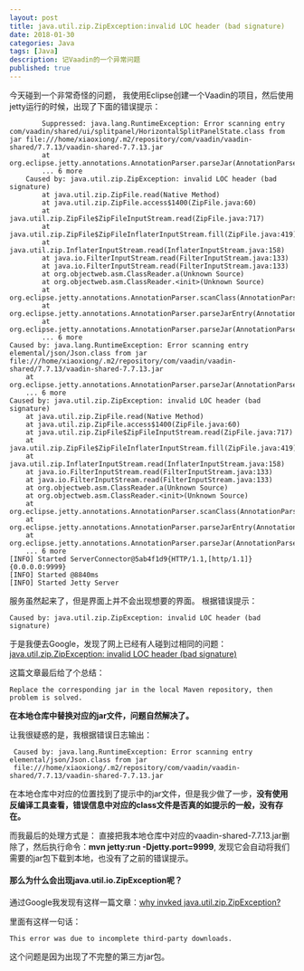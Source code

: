 ```yaml
---
layout: post
title: java.util.zip.ZipException:invalid LOC header (bad signature)
date: 2018-01-30
categories: Java
tags: [Java]
description: 记Vaadin的一个异常问题
published: true
---
```


今天碰到一个非常奇怪的问题， 我使用Eclipse创建一个Vaadin的项目，然后使用jetty运行的时候，出现了下面的错误提示：

            Suppressed: java.lang.RuntimeException: Error scanning entry com/vaadin/shared/ui/splitpanel/HorizontalSplitPanelState.class from jar file:///home/xiaoxiong/.m2/repository/com/vaadin/vaadin-shared/7.7.13/vaadin-shared-7.7.13.jar
            at org.eclipse.jetty.annotations.AnnotationParser.parseJar(AnnotationParser.java:937)
            ... 6 more
        Caused by: java.util.zip.ZipException: invalid LOC header (bad signature)
            at java.util.zip.ZipFile.read(Native Method)
            at java.util.zip.ZipFile.access$1400(ZipFile.java:60)
            at java.util.zip.ZipFile$ZipFileInputStream.read(ZipFile.java:717)
            at java.util.zip.ZipFile$ZipFileInflaterInputStream.fill(ZipFile.java:419)
            at java.util.zip.InflaterInputStream.read(InflaterInputStream.java:158)
            at java.io.FilterInputStream.read(FilterInputStream.java:133)
            at java.io.FilterInputStream.read(FilterInputStream.java:133)
            at org.objectweb.asm.ClassReader.a(Unknown Source)
            at org.objectweb.asm.ClassReader.<init>(Unknown Source)
            at org.eclipse.jetty.annotations.AnnotationParser.scanClass(AnnotationParser.java:1003)
            at org.eclipse.jetty.annotations.AnnotationParser.parseJarEntry(AnnotationParser.java:984)
            at org.eclipse.jetty.annotations.AnnotationParser.parseJar(AnnotationParser.java:933)
            ... 6 more
    Caused by: java.lang.RuntimeException: Error scanning entry elemental/json/Json.class from jar file:///home/xiaoxiong/.m2/repository/com/vaadin/vaadin-shared/7.7.13/vaadin-shared-7.7.13.jar
        at org.eclipse.jetty.annotations.AnnotationParser.parseJar(AnnotationParser.java:937)
        ... 6 more
    Caused by: java.util.zip.ZipException: invalid LOC header (bad signature)
        at java.util.zip.ZipFile.read(Native Method)
        at java.util.zip.ZipFile.access$1400(ZipFile.java:60)
        at java.util.zip.ZipFile$ZipFileInputStream.read(ZipFile.java:717)
        at java.util.zip.ZipFile$ZipFileInflaterInputStream.fill(ZipFile.java:419)
        at java.util.zip.InflaterInputStream.read(InflaterInputStream.java:158)
        at java.io.FilterInputStream.read(FilterInputStream.java:133)
        at java.io.FilterInputStream.read(FilterInputStream.java:133)
        at org.objectweb.asm.ClassReader.a(Unknown Source)
        at org.objectweb.asm.ClassReader.<init>(Unknown Source)
        at org.eclipse.jetty.annotations.AnnotationParser.scanClass(AnnotationParser.java:1003)
        at org.eclipse.jetty.annotations.AnnotationParser.parseJarEntry(AnnotationParser.java:984)
        at org.eclipse.jetty.annotations.AnnotationParser.parseJar(AnnotationParser.java:933)
        ... 6 more
    [INFO] Started ServerConnector@5ab4f1d9{HTTP/1.1,[http/1.1]}{0.0.0.0:9999}
    [INFO] Started @8840ms
    [INFO] Started Jetty Server

服务虽然起来了，但是界面上并不会出现想要的界面。 根据错误提示：

    Caused by: java.util.zip.ZipException: invalid LOC header (bad signature)

于是我便去Google，发现了网上已经有人碰到过相同的问题：<a href="http://www.fatalerrors.org/a/java.util.zip.zipexception-invalid-loc-header-bad-signature.html">java.util.zip.ZipException: invalid LOC header (bad signature)</a>

这篇文章最后给了个总结：

    Replace the corresponding jar in the local Maven repository, then problem is solved.

**在本地仓库中替换对应的jar文件，问题自然解决了。**

让我很疑惑的是，我根据错误日志输出：

     Caused by: java.lang.RuntimeException: Error scanning entry elemental/json/Json.class from jar 
     file:///home/xiaoxiong/.m2/repository/com/vaadin/vaadin-shared/7.7.13/vaadin-shared-7.7.13.jar

在本地仓库中对应的位置找到了提示中的jar文件，但是我少做了一步，**没有使用反编译工具查看，错误信息中对应的class文件是否真的如提示的一般，没有存在。**

而我最后的处理方式是： 直接把我本地仓库中对应的vaadin-shared-7.7.13.jar删除了，然后执行命令：**mvn jetty:run -Djetty.port=9999**, 发现它会自动将我们需要的jar包下载到本地，也没有了之前的错误提示。

#### 那么为什么会出现java.util.io.ZipException呢？

通过Google我发现有这样一篇文章：<a href="https://cn.mathworks.com/matlabcentral/answers/313286-why-do-i-see-a-java-util-zip-zipexception-error-in-my-installer-log-file-when-i-try-to-install-the?requestedDomain=true#">why invked java.util​.zip.ZipEx​ception?</a>

里面有这样一句话：

    This error was due to incomplete third-party downloads.

这个问题是因为出现了不完整的第三方jar包。
